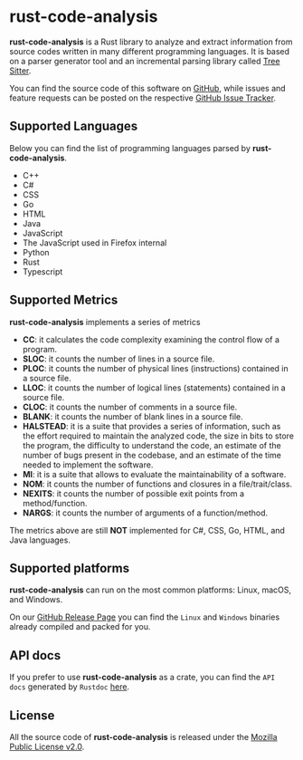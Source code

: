 # rust-code-analysis

**rust-code-analysis** is a Rust library to analyze and extract information
from source codes written in many different programming languages.
It is based on a parser generator tool and an incremental parsing library
called
<a href="https://tree-sitter.github.io/tree-sitter/" target="_blank">Tree Sitter</a>.

You can find the source code of this software on
<a href="https://github.com/mozilla/rust-code-analysis/" target="_blank">GitHub</a>,
while issues and feature requests can be posted on the respective
<a href="https://github.com/mozilla/rust-code-analysis/issues/" target="_blank">GitHub Issue Tracker</a>.

## Supported Languages

Below you can find the list of programming languages parsed by
**rust-code-analysis**.

* C++
* C#
* CSS
* Go
* HTML
* Java
* JavaScript
* The JavaScript used in Firefox internal
* Python
* Rust
* Typescript

## Supported Metrics

**rust-code-analysis** implements a series of metrics
- **CC**: it calculates the code complexity examining the
  control flow of a program.
- **SLOC**: it counts the number of lines in a source file.
- **PLOC**: it counts the number of physical lines (instructions) contained in
  a source file.
- **LLOC**: it counts the number of logical lines (statements) contained in
  a source file.
- **CLOC**: it counts the number of comments in a source file.
- **BLANK**: it counts the number of blank lines in a source file.
- **HALSTEAD**: it is a suite that provides a series of information, such as the
  effort required to maintain the analyzed code, the size in bits to store the
  program, the difficulty to understand the code, an estimate of the number of
  bugs present in the codebase, and an estimate of the time needed to
  implement the software.
- **MI**: it is a suite that allows to evaluate the maintainability of a software.
- **NOM**: it counts the number of functions and closures in a file/trait/class.
- **NEXITS**: it counts the number of possible exit points from a method/function.
- **NARGS**: it counts the number of arguments of a function/method.

The metrics above are still **NOT** implemented for C#, CSS, Go, HTML, and Java
languages.

## Supported platforms

**rust-code-analysis** can run on the most common platforms: Linux, macOS,
and Windows.

On our
<a href="https://github.com/mozilla/rust-code-analysis/releases" target="_blank">GitHub Release Page</a>
you can find the `Linux` and `Windows` binaries already compiled and
packed for you.


## API docs

If you prefer to use **rust-code-analysis** as a crate, you can find the
`API docs` generated by `Rustdoc`
<a href="https://docs.rs/rust-code-analysis/*/rust-code-analysis/" target="_blank">here</a>.

## License

All the source code of **rust-code-analysis** is released under the
<a href="https://www.mozilla.org/MPL/2.0/" target="_blank">Mozilla Public License v2.0</a>.
